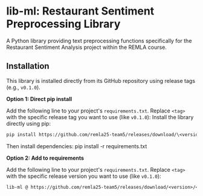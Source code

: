 # lib-ml: Restaurant Sentiment Preprocessing Library

A Python library providing text preprocessing functions specifically for the Restaurant Sentiment Analysis project within the REMLA course.

## Installation

This library is installed directly from its GitHub repository using release tags (e.g., `v0.1.0`).

**Option 1: Direct pip install**

Add the following line to your project's `requirements.txt`. Replace `<tag>` with the specific release tag you want to use (like `v0.1.0`):
Install the library directly using pip:

```bash
pip install https://github.com/remla25-team5/releases/download/\<version\>/\<wheel-filename\>
```

Then install dependencies: pip install -r requirements.txt

**Option 2: Add to requirements**

Add the following line to your project's `requirements.txt`. Replace `<tag>` with the specific release version you want to use (like `v0.1.0`):

```txt
lib-ml @ https://github.com/remla25-team5/releases/download/<version>/<wheel-filename>
```
